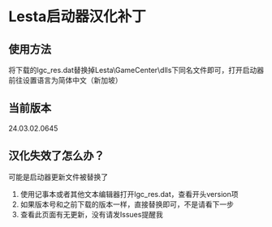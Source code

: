 # Lesta启动器汉化补丁
## 使用方法
将下载的lgc_res.dat替换掉Lesta\GameCenter\dlls下同名文件即可，打开启动器前往设置语言为简体中文（新加坡）  
## 当前版本
24.03.02.0645
## 汉化失效了怎么办？
可能是启动器更新文件被替换了  
1. 使用记事本或者其他文本编辑器打开lgc_res.dat，查看开头version项
2. 如果版本号和之前下载的版本一样，直接替换即可，不是请看下一步
3. 查看此页面有无更新，没有请发Issues提醒我
